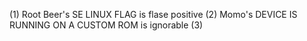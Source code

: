 (1) Root Beer's SE LINUX FLAG is flase positive 
(2) Momo's DEVICE IS RUNNING ON A CUSTOM ROM is ignorable
(3) 
